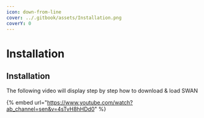 ```yaml
---
icon: down-from-line
cover: ../.gitbook/assets/Installation.png
coverY: 0
---
```


# Installation

## Installation

The following video will display step by step how to download & load SWAN

{% embed url="https://www.youtube.com/watch?ab_channel=sen&v=4sTvH8hHDd0" %}
